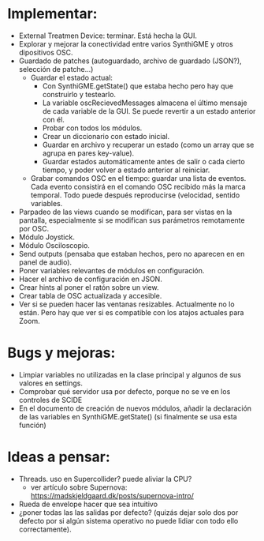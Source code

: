 # Implementar:
- External Treatmen Device: terminar. Está hecha la GUI.
- Explorar y mejorar la conectividad entre varios SynthiGME y otros dipositivos OSC.
- Guardado de patches (autoguardado, archivo de guardado (JSON?), selección de patche...)
    - Guardar el estado actual:
	    + Con SynthiGME.getState() que estaba hecho pero hay que construirlo y testearlo.
	    + La variable oscRecievedMessages almacena el último mensaje de cada variable de la GUI. Se puede revertir a un estado anterior con él.
	    + Probar con todos los módulos.
	    + Crear un diccionario con estado inicial.
	    + Guardar en archivo y recuperar un estado (como un array que se agrupa en pares key-value).
	    + Guardar estados automáticamente antes de salir o cada cierto tiempo, y poder volver a estado anterior al reiniciar.
    - Grabar comandos OSC en el tiempo: guardar una lista de eventos. Cada evento consistirá en el comando OSC recibido más la marca temporal. Todo puede después reproducirse (velocidad, sentido variables.
- Parpadeo de las views cuando se modifican, para ser vistas en la pantalla, especialmente si se modifican sus parámetros remotamente por OSC.
- Módulo Joystick.
- Módulo Osciloscopio.
- Send outputs (pensaba que estaban hechos, pero no aparecen en en panel de audio).
- Poner variables relevantes de módulos en configuración.
- Hacer el archivo de configuración en JSON.
- Crear hints al poner el ratón sobre un view.
- Crear tabla de OSC actualizada y accesible.
- Ver si se pueden hacer las ventanas resizables. Actualmente no lo están. Pero hay que ver si es compatible con los atajos actuales para Zoom.

# Bugs y mejoras:
- Limpiar variables no utilizadas en la clase principal y algunos de sus valores en settings.
- Comprobar qué servidor usa por defecto, porque no se ve en los controles de SCIDE
- En el documento de creación de nuevos módulos, añadir la declaración de las variables en SynthiGME.getState() (si finalmente se usa esta función)

# Ideas a pensar:
- Threads. uso en Supercollider? puede aliviar la CPU?
    - ver artículo sobre Supernova: https://madskjeldgaard.dk/posts/supernova-intro/
- Rueda de envelope hacer que sea intuitivo
- ¿poner todas las las salidas por defecto? (quizás dejar solo dos por defecto por si algún sistema operativo no puede lidiar con todo ello correctamente).